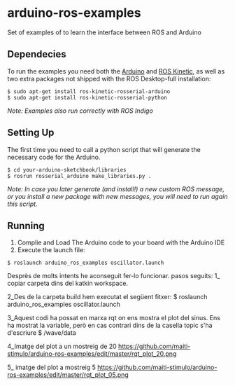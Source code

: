 # arduino-ros-examples
Set of examples of to learn the interface between ROS and Arduino

## Dependecies
To run the examples you need both the [Arduino](https://www.arduino.cc) and [ROS Kinetic](http://wiki.ros.org/kinetic/Installation/Ubuntu), as well as two extra packages not shipped with the ROS Desktop-full installation:
```shell 
$ sudo apt-get install ros-kinetic-rosserial-arduino
$ sudo apt-get install ros-kinetic-rosserial-python
```
*Note: Examples also run correctly with ROS Indigo*

## Setting Up
The first time you need to call a python script that will generate the necessary code for the Arduino. 
```shell 
$ cd your-arduino-sketchbook/libraries
$ rosrun rosserial_arduino make_libraries.py .
```

*Note: In case you later generate (and install!) a new custom ROS message, or you install a new package with new messages, you will need to run again this script.*

## Running
1. Complie and Load The Arduino code to your board with the Arduino IDE
2. Execute the launch file: 
```shell 
$ roslaunch arduino_ros_examples oscillator.launch
```
Desprès de molts intents he aconseguit fer-lo funcionar.
pasos seguits:
  1_ copiar carpeta dins del katkin workspace.
  
  2_Des de la carpeta build hem executat el següent fitxer:
	$ roslaunch arduino_ros_examples oscillator.launch
  
  3_Aquest codi ha possat en marxa rqt on ens mostra el plot del sinus.
  Ens ha mostrat la variable, però en cas contrari dins de la casella topic s'ha d'escriure 
	$ /wave/data
	
  4_Imatge del plot a un mostreig de 20
  https://github.com/maiti-stimulo/arduino-ros-examples/edit/master/rqt_plot_20.png
  
  5_ imatge del plot a mostreig 5
  https://github.com/maiti-stimulo/arduino-ros-examples/edit/master/rqt_plot_05.png
